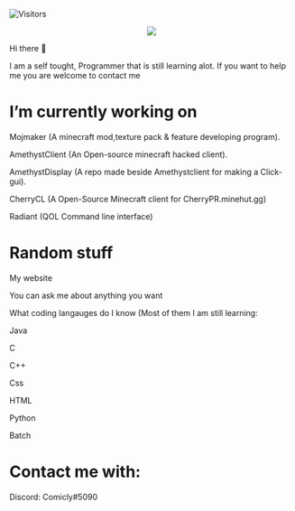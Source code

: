 <p align="left">
  <img alt="Visitors" src="https://komarev.com/ghpvc/?username=Comicly69&style=flat&labelColor=black&logo=github&label=Profile+Views&color=0d8ce0"/>
</p>





<p align="center">
  <img src="https://github-readme-stats.vercel.app/api?username=Comicly&&show_icons=true&&count_private=true&title_color=F7B065&icon_color=F7B065&text_color=f9e6d8&bg_color=45,6B0B5E,680729&hide_border=true">
</p>

Hi there 👋

I am a self tought, Programmer that is still learning alot. If you want to help me you are welcome to contact me

# I’m currently working on

Mojmaker (A minecraft mod,texture pack & feature developing program).

AmethystClient (An Open-source minecraft hacked client).

AmethystDisplay (A repo made beside Amethystclient for making a Click-gui).

CherryCL (A Open-Source Minecraft client for CherryPR.minehut.gg)

Radiant (QOL Command line interface)

# Random stuff

My website

You can ask me about anything you want

What coding langauges do I know (Most of them I am still learning:


Java

C

C++

Css

HTML

Python

Batch

# Contact me with:

Discord: Comicly#5090
